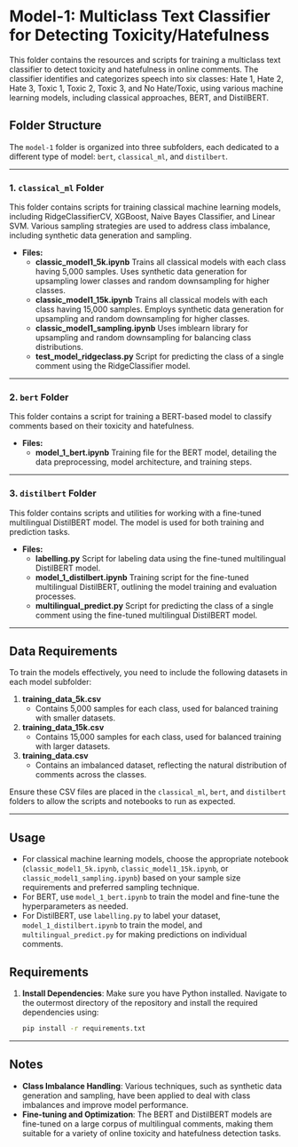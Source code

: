 # Model-1: Multiclass Text Classifier for Detecting Toxicity/Hatefulness

This folder contains the resources and scripts for training a multiclass text classifier to detect toxicity and hatefulness in online comments. The classifier identifies and categorizes speech into six classes: Hate 1, Hate 2, Hate 3, Toxic 1, Toxic 2, Toxic 3, and No Hate/Toxic, using various machine learning models, including classical approaches, BERT, and DistilBERT.

## Folder Structure

The `model-1` folder is organized into three subfolders, each dedicated to a different type of model: `bert`, `classical_ml`, and `distilbert`.

---

### 1. `classical_ml` Folder

This folder contains scripts for training classical machine learning models, including RidgeClassifierCV, XGBoost, Naive Bayes Classifier, and Linear SVM. Various sampling strategies are used to address class imbalance, including synthetic data generation and sampling.

- **Files:**
  - **classic_model1_5k.ipynb**
    Trains all classical models with each class having 5,000 samples.
    Uses synthetic data generation for upsampling lower classes and random downsampling for higher classes.
  - **classic_model1_15k.ipynb**
    Trains all classical models with each class having 15,000 samples.
    Employs synthetic data generation for upsampling and random downsampling for higher classes.
  - **classic_model1_sampling.ipynb**
    Uses imblearn library for upsampling and random downsampling for balancing class distributions.
  - **test_model_ridgeclass.py**
    Script for predicting the class of a single comment using the RidgeClassifier model.

---

### 2. `bert` Folder

This folder contains a script for training a BERT-based model to classify comments based on their toxicity and hatefulness.

- **Files:**
  - **model_1_bert.ipynb**
    Training file for the BERT model, detailing the data preprocessing, model architecture, and training steps.

---

### 3. `distilbert` Folder

This folder contains scripts and utilities for working with a fine-tuned multilingual DistilBERT model. The model is used for both training and prediction tasks.

- **Files:**
  - **labelling.py**
    Script for labeling data using the fine-tuned multilingual DistilBERT model.
  - **model_1_distilbert.ipynb**
    Training script for the fine-tuned multilingual DistilBERT, outlining the model training and evaluation processes.
  - **multilingual_predict.py**
    Script for predicting the class of a single comment using the fine-tuned multilingual DistilBERT model.

---

## Data Requirements

To train the models effectively, you need to include the following datasets in each model subfolder:

1. **training_data_5k.csv**
   - Contains 5,000 samples for each class, used for balanced training with smaller datasets.
2. **training_data_15k.csv**
   - Contains 15,000 samples for each class, used for balanced training with larger datasets.
3. **training_data.csv**
   - Contains an imbalanced dataset, reflecting the natural distribution of comments across the classes.

Ensure these CSV files are placed in the `classical_ml`, `bert`, and `distilbert` folders to allow the scripts and notebooks to run as expected.

---

## Usage

- For classical machine learning models, choose the appropriate notebook (`classic_model1_5k.ipynb`, `classic_model1_15k.ipynb`, or `classic_model1_sampling.ipynb`) based on your sample size requirements and preferred sampling technique.
- For BERT, use `model_1_bert.ipynb` to train the model and fine-tune the hyperparameters as needed.
- For DistilBERT, use `labelling.py` to label your dataset, `model_1_distilbert.ipynb` to train the model, and `multilingual_predict.py` for making predictions on individual comments.

## Requirements

1. **Install Dependencies**:
   Make sure you have Python installed. Navigate to the outermost directory of the repository and install the required dependencies using:

   ```bash
   pip install -r requirements.txt
   ```

---

## Notes

- **Class Imbalance Handling**: Various techniques, such as synthetic data generation and sampling, have been applied to deal with class imbalances and improve model performance.
- **Fine-tuning and Optimization**: The BERT and DistilBERT models are fine-tuned on a large corpus of multilingual comments, making them suitable for a variety of online toxicity and hatefulness detection tasks.
